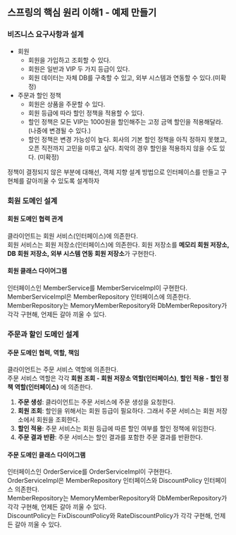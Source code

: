 ## 스프링의 핵심 원리 이해1 - 예제 만들기

### 비즈니스 요구사항과 설계
- 회원
  - 회원을 가입하고 조회할 수 있다.
  - 회원은 일반과 VIP 두 가지 등급이 있다.
  - 회원 데이터는 자체 DB를 구축할 수 있고, 외부 시스템과 연동할 수 있다.(미확정)
- 주문과 할인 정책
  - 회원은 상품을 주문할 수 있다.
  - 회원 등급에 따라 할인 정책을 적용할 수 있다.
  - 할인 정책은 모든 VIP는 1000원을 할인해주는 고정 금액 할인을 적용해달라. (나중에 변경될 수 있다.)
  - 할인 정책은 변경 가능성이 높다. 회사의 기본 할인 정책을 아직 정하지 못했고, 오픈 직전까지 고민을 미루고 싶다. 최악의 경우 할인을 적용하지 않을 수도 있다. (미확정)

정책이 결정되지 않은 부분에 대해선, 객체 지향 설계 방법으로 인터페이스를 만들고 구현체를 갈아끼울 수 있도록 설계하자

### 회원 도메인 설계

#### 회원 도메인 협력 관계
클라이언트는 회원 서비스(인터페이스)에 의존한다.
<br>
회원 서비스는 회원 저장소(인터페이스)에 의존한다. 회원 저장소를 **메모리 회원 저장소, DB 회원 저장소, 외부 시스템 연동 회원 저장소**가 구현한다.

#### 회원 클래스 다이어그램
인터페이스인 MemberService를 MemberServiceImpl이 구현한다.
<br>
MemberServiceImpl은 MemberRepository 인터페이스에 의존한다.
<br>
MemberRepository는 MemoryMemberRepository와 DbMemberRepository가 각각 구현해, 언제든 갈아 끼울 수 있다.

### 주문과 할인 도메인 설계

#### 주문 도메인 협력, 역할, 책임

클라이언트는 주문 서비스 역할에 의존한다.
<br>
주문 서비스 역할은 각각 **회원 조회 - 회원 저장소 역할(인터페이스)**, **할인 적용 - 할인 정책 역할(인터페이스)** 에 의존한다.
1. **주문 생성**: 클라이언트는 주문 서비스에 주문 생성을 요청한다.
2. **회원 조회**: 할인을 위해서는 회원 등급이 필요하다. 그래서 주문 서비스는 회원 저장소에서 회원을 조회한다.
3. **할인 적용**: 주문 서비스는 회원 등급에 따른 할인 여부를 할인 정책에 위임한다.
4. **주문 결과 반환**: 주문 서비스는 할인 결과를 포함한 주문 결과를 반환한다.

#### 주문 도메인 클래스 다이어그램
인터페이스인 OrderService를 OrderServiceImpl이 구현한다.
<br>
OrderServiceImpl은 MemberRepository 인터페이스와 DiscountPolicy 인터페이스 의존한다.
<br>
MemberRepository는 MemoryMemberRepository와 DbMemberRepository가 각각 구현해, 언제든 갈아 끼울 수 있다.
<br>
DiscountPolicy는 FixDiscountPolicy와 RateDiscountPolicy가 각각 구현해, 언제든 갈아 끼울 수 있다.
